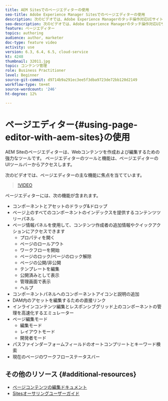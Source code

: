 ```yaml
---
title: AEM Sitesでのページエディターの使用
seo-title: Adobe Experience Manager Sitesでのページエディターの使用
description: 次のビデオでは、Adobe Experience Managerのタッチ操作対応UIサイトエディターの主な機能のいくつかに焦点を当てています。
seo-description: 次のビデオでは、Adobe Experience Managerのタッチ操作対応UIサイトエディターの主な機能のいくつかに焦点を当てています。
feature: ページエディター
topics: authoring
audience: author, marketer
doc-type: feature video
activity: use
version: 6.3, 6.4, 6.5, cloud-service
kt: 4248
thumbnail: 32011.jpg
topic: コンテンツ管理
role: Business Practitioner
level: Beginner
source-git-commit: d9714b9a291ec3ee5f3dba9723de72bb120d2149
workflow-type: tm+mt
source-wordcount: '246'
ht-degree: 12%

---
```



# ページエディター{#using-page-editor-with-aem-sites}の使用

AEM Siteのページエディターは、Webコンテンツを作成および編集するための強力なツールです。 ページエディターのツールと機能は、ページエディターのUIツールバーからアクセスします。

次のビデオでは、ページエディターの主な機能に焦点を当てています。

>[!VIDEO](https://video.tv.adobe.com/v/32011?quality=12&learn=on)

ページエディターには、次の機能が含まれます。

* コンポーネントとアセットのドラッグ&amp;ドロップ
* ページ上のすべてのコンポーネントのインデックスを提供するコンテンツツリーパネル
* ページ情報パネルを使用して、コンテンツ作成者の追加情報やクイックアクションにアクセスできます
   * プロパティを開く
   * ページのロールアウト
   * ワークフローを開始
   * ページのロック/ページのロック解除
   * ページの公開/非公開
   * テンプレートを編集
   * 公開済みとして表示
   * 管理画面で表示
   * ヘルプ
* コンポーネントパネルへのコンポーネントアイコンと説明の追加
* DAM内のアセットを編集するための直接リンク
* インラインコンテンツ編集とレスポンシブグリッド上のコンポーネントの管理を高速化するエミュレーター
* ページ編集モード
   * 編集モード
   * レイアウトモード
   * 開発者モード
* パスファインダーフォームフィールドのオートコンプリートとキーワード検索
* 現在のページのワークフローステータスバー

## その他のリソース {#additional-resources}

* [ページコンテンツの編集ドキュメント](https://docs.adobe.com/content/help/ja-JP/experience-manager-65/authoring/authoring/editing-content.html)
* [Sitesオーサリングユーザーガイド](https://docs.adobe.com/content/help/en/experience-manager-65/authoring/home.html)
